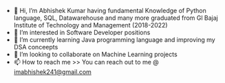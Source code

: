 - 👋 Hi, I’m Abhishek Kumar having fundamental Knowledge of Python language, SQL, Datawarehouse and many more graduated from Gl Bajaj Institute of Technology and Management (2018-2022)
- 👀 I’m interested in Software Developer positions  
- 🌱 I’m currently learning Java programming language and improving my DSA conceepts  
- 💞️ I’m looking to collaborate on Machine Learning projects 
- 📫 How to reach me >> You can reach out to me @ imabhishek241@gmail.com

<!---
imabhi241/imabhi241 is a ✨ special ✨ repository because its `README.md` (this file) appears on your GitHub profile.
You can click the Preview link to take a look at your changes.
--->
